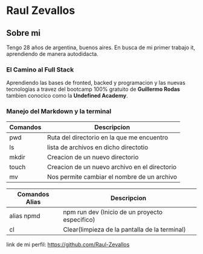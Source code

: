 # Raul Zevallos 
## Sobre mi 
Tengo 28 años de argentina, buenos aires. En busca de mi primer trabajo it, aprendiendo de manera autodidacta. 
### El Camino al Full Stack
Aprendiendo las bases de fronted, backed y programacion y las nuevas tecnologias a travez del bootcamp 100% gratuito de **Guillermo Rodas** tambien conocico como la **Undefined
Academy**. 

### Manejo del Markdown y la terminal
| Comandos | Descripcion |
| ------ | ------ |
| pwd  | Ruta del directorio en la que me encuentro  |
| ls | lista de archivos en dicho directotio  |
| mkdir | Creacion de un nuevo directorio |
| touch | Creacion de un nuevo archivo en el directorio |
| mv | Nos permite cambiar el nombre de un archivo |

| Comandos Alias | Descripcion |
| ------ | ------ |
| alias npmd | npm run dev (Inicio de un proyecto especifico) |
| cl | Clear(limpieza de la pantalla de la terminal) |

link de mi perfil: https://github.com/Raul-Zevallos